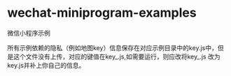 # wechat-miniprogram-examples
微信小程序示例

所有示例依赖的隐私（例如地图key）信息保存在对应示例目录中的key.js中，但是这个文件没有上传，对应的键值在key_.js,如需要运行，则应改将key_.js
改为key.js并补上你自己的信息。